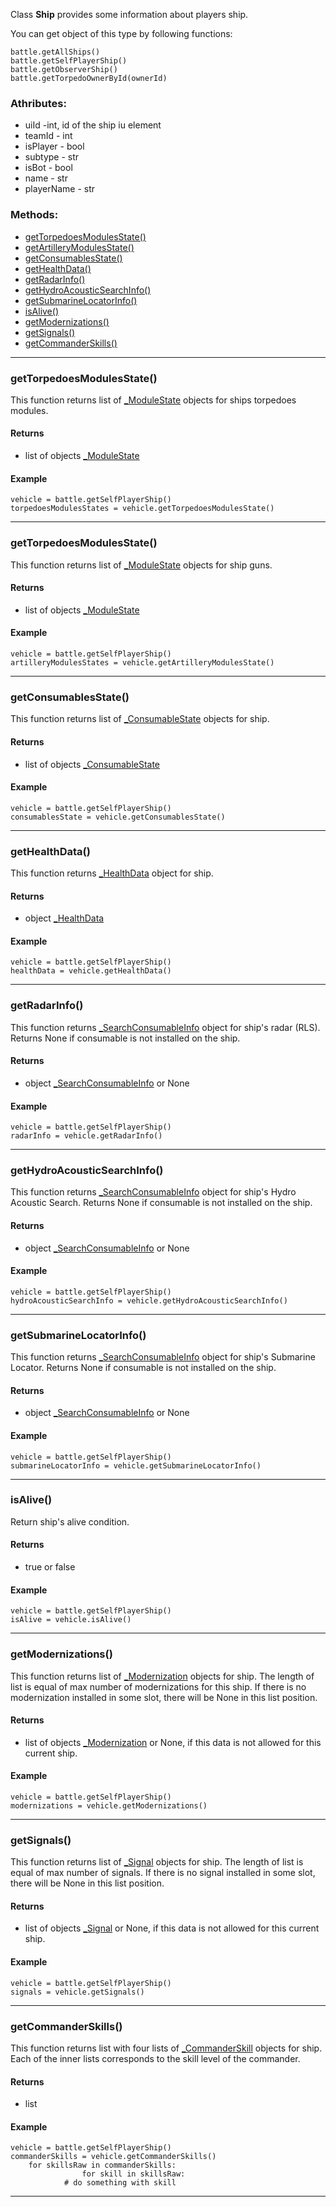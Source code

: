 Class **Ship** provides some information about players ship.

You can get object of this type by following functions:

    battle.getAllShips()
    battle.getSelfPlayerShip()
    battle.getObserverShip()
    battle.getTorpedoOwnerById(ownerId)

### Athributes:

- uiId -int, id of the ship iu element
- teamId - int
- isPlayer - bool
- subtype - str
- isBot - bool
- name - str
- playerName - str

### Methods:

- [getTorpedoesModulesState()](#getTorpedoesModulesState)
- [getArtilleryModulesState()](#getArtilleryModulesState)
- [getConsumablesState()](#getConsumablesState)
- [getHealthData()](#getHealthData)
- [getRadarInfo()](#getRadarInfo)
- [getHydroAcousticSearchInfo()](#getHydroAcousticSearchInfo)
- [getSubmarineLocatorInfo()](#getSubmarineLocatorInfo)
- [isAlive()](#isAlive)
- [getModernizations()](#getModernizations)
- [getSignals()](#getSignals)
- [getCommanderSkills()](#getCommanderSkills)

---

### getTorpedoesModulesState()

This function returns list of [_ModuleState](./_ModuleState.md) objects for ships torpedoes modules.

#### Returns
- list of objects [_ModuleState](./_ModuleState.md)

#### Example

 	vehicle = battle.getSelfPlayerShip()
	torpedoesModulesStates = vehicle.getTorpedoesModulesState()

---

### getTorpedoesModulesState()

This function returns list of [_ModuleState](./_ModuleState.md) objects for ship guns.

#### Returns
- list of objects [_ModuleState](./_ModuleState.md)

#### Example

 	vehicle = battle.getSelfPlayerShip()
	artilleryModulesStates = vehicle.getArtilleryModulesState()

---

### getConsumablesState()

This function returns list of [_ConsumableState](./_ConsumableState.md) objects for ship.

#### Returns
- list of objects [_ConsumableState](./_ConsumableState.md)

#### Example

 	vehicle = battle.getSelfPlayerShip()
	consumablesState = vehicle.getConsumablesState()

---

### getHealthData()

This function returns [_HealthData](./_HealthData.md) object for ship.

#### Returns
- object [_HealthData](./_HealthData.md)

#### Example

 	vehicle = battle.getSelfPlayerShip()
	healthData = vehicle.getHealthData()

---

### getRadarInfo()

This function returns [_SearchConsumableInfo](./_SearchConsumableInfo.md) object for ship's radar (RLS).
Returns None if consumable is not installed on the ship.

#### Returns
- object [_SearchConsumableInfo](./_SearchConsumableInfo.md) or None

#### Example

 	vehicle = battle.getSelfPlayerShip()
	radarInfo = vehicle.getRadarInfo()

---

### getHydroAcousticSearchInfo()

This function returns [_SearchConsumableInfo](./_SearchConsumableInfo.md) object for ship's Hydro Acoustic Search.
Returns None if consumable is not installed on the ship.

#### Returns
- object [_SearchConsumableInfo](./_SearchConsumableInfo.md) or None

#### Example

 	vehicle = battle.getSelfPlayerShip()
	hydroAcousticSearchInfo = vehicle.getHydroAcousticSearchInfo()

---

### getSubmarineLocatorInfo()

This function returns [_SearchConsumableInfo](./_SearchConsumableInfo.md) object for ship's Submarine Locator.
Returns None if consumable is not installed on the ship.

#### Returns
- object [_SearchConsumableInfo](./_SearchConsumableInfo.md) or None

#### Example

 	vehicle = battle.getSelfPlayerShip()
	submarineLocatorInfo = vehicle.getSubmarineLocatorInfo()

---

### isAlive()

Return ship's alive condition.

#### Returns
- true or false

#### Example

 	vehicle = battle.getSelfPlayerShip()
	isAlive = vehicle.isAlive()

---

### getModernizations()

This function returns list of [_Modernization](./_Modernization.md) objects for ship.
The length of list is equal of max number of modernizations for this ship.
If there is no modernization installed in some slot, there will be None in this list position.

#### Returns
- list of objects [_Modernization](./_Modernization.md) or None, if this data is not allowed for this current ship.

#### Example

 	vehicle = battle.getSelfPlayerShip()
	modernizations = vehicle.getModernizations()

---

### getSignals()

This function returns list of [_Signal](./_Signal.md) objects for ship.
The length of list is equal of max number of signals.
If there is no signal installed in some slot, there will be None in this list position.

#### Returns
- list of objects [_Signal](./_Signal.md) or None, if this data is not allowed for this current ship.

#### Example

 	vehicle = battle.getSelfPlayerShip()
	signals = vehicle.getSignals()

---

### getCommanderSkills()

This function returns list with four lists of [_CommanderSkill](./_CommanderSkill.md) objects for ship.
Each of the inner lists corresponds to the skill level of the commander.

#### Returns
- list

#### Example

 	vehicle = battle.getSelfPlayerShip()
	commanderSkills = vehicle.getCommanderSkills()
 		for skillsRaw in commanderSkills:
                    for skill in skillsRaw:
		        # do something with skill

---
